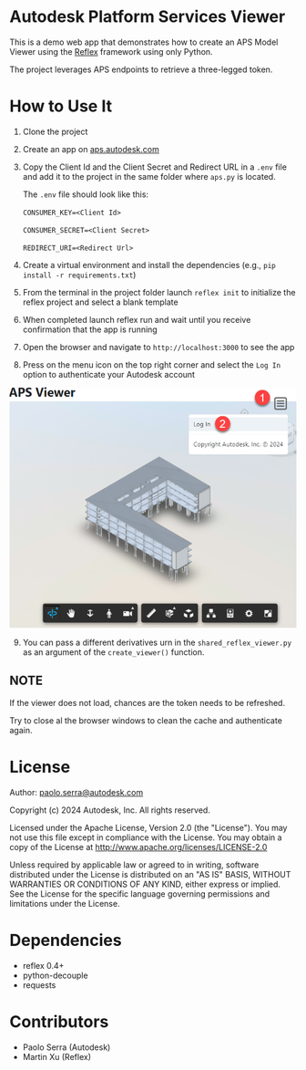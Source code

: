 # Autodesk Platform Services Viewer
This is a demo web app that demonstrates how to create an APS Model Viewer using the [Reflex](https://reflex.dev/) framework using only Python.

The project leverages APS endpoints to retrieve a three-legged token.

# How to Use It
1. Clone the project
2. Create an app on [aps.autodesk.com](https://aps.autodesk.com/)
3. Copy the Client Id and the Client Secret and Redirect URL in a `.env` file and add it to the project in the same folder where `aps.py` is located.

    The `.env` file should look like this:

   `CONSUMER_KEY=<Client Id>`

   `CONSUMER_SECRET=<Client Secret>`

   `REDIRECT_URI=<Redirect Url>`
4. Create a virtual environment and install the dependencies (e.g., `pip install -r requirements.txt`)
5. From the terminal in the project folder launch `reflex init` to initialize the reflex project and select a blank template
6. When completed launch reflex run and wait until you receive confirmation that the app is running
7. Open the browser and navigate to `http://localhost:3000` to see the app
8. Press on the menu icon on the top right corner and select the `Log In` option to authenticate your Autodesk account

![img.png](img.png)

9. You can pass a different derivatives urn in the `shared_reflex_viewer.py` as an argument of the `create_viewer()` function.

## NOTE
If the viewer does not load, chances are the token needs to be refreshed.

Try to close al the browser windows to clean the cache and authenticate again.



# License
Author: paolo.serra@autodesk.com

Copyright (c) 2024 Autodesk, Inc. All rights reserved.

Licensed under the Apache License, Version 2.0 (the "License").
You may not use this file except in compliance with the License.
You may obtain a copy of the License at
  http://www.apache.org/licenses/LICENSE-2.0

Unless required by applicable law or agreed to in writing, software
distributed under the License is distributed on an "AS IS" BASIS,
WITHOUT WARRANTIES OR CONDITIONS OF ANY KIND, either express or
implied.  See the License for the specific language governing
permissions and limitations under the License.

# Dependencies
* reflex 0.4+
* python-decouple
* requests

# Contributors
* Paolo Serra (Autodesk)
* Martin Xu (Reflex)
